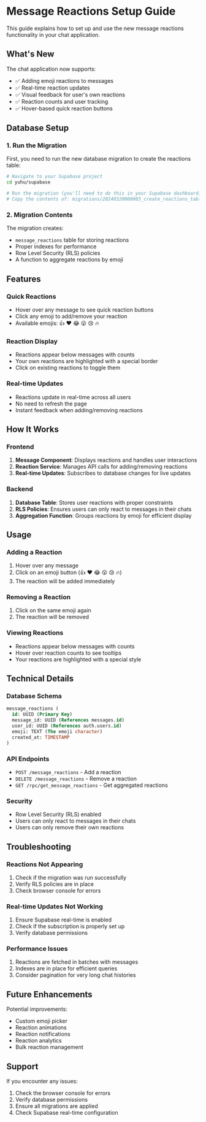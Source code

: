 # Message Reactions Setup Guide

This guide explains how to set up and use the new message reactions functionality in your chat application.

## What's New

The chat application now supports:
- ✅ Adding emoji reactions to messages
- ✅ Real-time reaction updates
- ✅ Visual feedback for user's own reactions
- ✅ Reaction counts and user tracking
- ✅ Hover-based quick reaction buttons

## Database Setup

### 1. Run the Migration

First, you need to run the new database migration to create the reactions table:

```bash
# Navigate to your Supabase project
cd yuhu/supabase

# Run the migration (you'll need to do this in your Supabase dashboard)
# Copy the contents of: migrations/20240320000003_create_reactions_table.sql
```

### 2. Migration Contents

The migration creates:
- `message_reactions` table for storing reactions
- Proper indexes for performance
- Row Level Security (RLS) policies
- A function to aggregate reactions by emoji

## Features

### Quick Reactions
- Hover over any message to see quick reaction buttons
- Click any emoji to add/remove your reaction
- Available emojis: 👍 ❤️ 😂 😮 😢 🔥

### Reaction Display
- Reactions appear below messages with counts
- Your own reactions are highlighted with a special border
- Click on existing reactions to toggle them

### Real-time Updates
- Reactions update in real-time across all users
- No need to refresh the page
- Instant feedback when adding/removing reactions

## How It Works

### Frontend
1. **Message Component**: Displays reactions and handles user interactions
2. **Reaction Service**: Manages API calls for adding/removing reactions
3. **Real-time Updates**: Subscribes to database changes for live updates

### Backend
1. **Database Table**: Stores user reactions with proper constraints
2. **RLS Policies**: Ensures users can only react to messages in their chats
3. **Aggregation Function**: Groups reactions by emoji for efficient display

## Usage

### Adding a Reaction
1. Hover over any message
2. Click on an emoji button (👍 ❤️ 😂 😮 😢 🔥)
3. The reaction will be added immediately

### Removing a Reaction
1. Click on the same emoji again
2. The reaction will be removed

### Viewing Reactions
- Reactions appear below messages with counts
- Hover over reaction counts to see tooltips
- Your reactions are highlighted with a special style

## Technical Details

### Database Schema
```sql
message_reactions (
  id: UUID (Primary Key)
  message_id: UUID (References messages.id)
  user_id: UUID (References auth.users.id)
  emoji: TEXT (The emoji character)
  created_at: TIMESTAMP
)
```

### API Endpoints
- `POST /message_reactions` - Add a reaction
- `DELETE /message_reactions` - Remove a reaction
- `GET /rpc/get_message_reactions` - Get aggregated reactions

### Security
- Row Level Security (RLS) enabled
- Users can only react to messages in their chats
- Users can only remove their own reactions

## Troubleshooting

### Reactions Not Appearing
1. Check if the migration was run successfully
2. Verify RLS policies are in place
3. Check browser console for errors

### Real-time Updates Not Working
1. Ensure Supabase real-time is enabled
2. Check if the subscription is properly set up
3. Verify database permissions

### Performance Issues
1. Reactions are fetched in batches with messages
2. Indexes are in place for efficient queries
3. Consider pagination for very long chat histories

## Future Enhancements

Potential improvements:
- Custom emoji picker
- Reaction animations
- Reaction notifications
- Reaction analytics
- Bulk reaction management

## Support

If you encounter any issues:
1. Check the browser console for errors
2. Verify database permissions
3. Ensure all migrations are applied
4. Check Supabase real-time configuration
